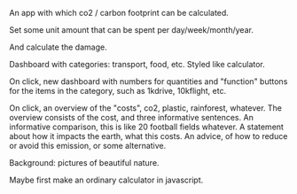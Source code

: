 An app with which co2 / carbon footprint can be calculated.

Set some unit amount that can be spent per day/week/month/year.

And calculate the damage.

Dashboard with categories: transport, food, etc. Styled like calculator.

On click, new dashboard with numbers for quantities and "function" buttons for the items in the category, such as 1kdrive, 10kflight, etc.

On click, an overview of the "costs", co2, plastic, rainforest, whatever. 
The overview consists of the cost, and three informative sentences. 
An informative comparison, this is like 20 football fields whatever.
A statement about how it impacts the earth, what this costs. 
An advice, of how to reduce or avoid this emission, or some alternative.

Background: pictures of beautiful nature.

Maybe first make an ordinary calculator in javascript.



